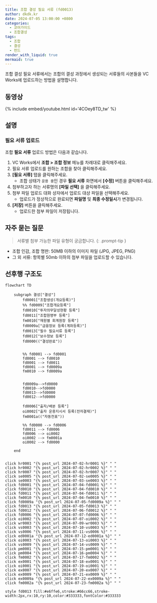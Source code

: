 ```yaml
---
title: 조합 결성 필요 서류 (fd0013)
author: dkdk.kr
date: 2024-07-05 13:00:00 +0800
categories:
  - 코어가이드
  - 조합결성
tags:
  - 조합
  - 결성
  - 펀드
render_with_liquid: true
mermaid: true
---
```

조합 결성 필요 서류에서는 조합의 결성 과정에서 생성되는 서류들의 사본들을 VC Works에 업로드하는 방법을 설명합니다.

## 동영상

{% include embed/youtube.html id='4COey8TD_tw' %}

## 설명

### 필요 서류 업로드
조합 **필요 서류** 업로드 방법은 다음과 같습니다.
1. VC Works에서 **조합 > 조합 정보** 메뉴를 차례대로 클릭해주세요. 
2. 필요 서류 업로드를 원하는 조합을 찾아 클릭해주세요. 
3. **[필요 서류]** 탭을 클릭해주세요. 
	- 조합 상태가 `운용 중`인 경우 **필요 서류** 화면에서 **[수정]** 버튼을 클릭해주세요.
4. 첨부하고자 하는 서류명의 **[파일 선택]** 을 클릭해주세요.
5. 첨부 파일 업로드 대화 상자에서 업로드 대상 파일을 선택해주세요.
	- 업로드가 정상적으로 완료되면 **파일명** 및 **최종 수정일시**가 변경됩니다.
6. **[저장]** 버튼을 클릭해주세요.
	- 업로드한 첨부 파일이 저장됩니다.

## 자주 묻는 질문

> 서류별 첨부 가능한 파일 유형이 궁금합니다.
{: .prompt-tip }
- 조합 인감, 조합 명판: 50MB 이하의 이미지 파일 (JPG, JPEG, PNG)
- 그 외 서류: 항목별 50mb 이하의 첨부 파일을 업로드할 수 있습니다. 

## 선후행 구조도

```mermaid
flowchart TD

    subgraph 결성["결성"]
        fd0001["조합생성(개요등록)"]
        %% fd0009["조합개요등록"]
        fd0010["투자의무달성현황 등록"]
        fd0011["조합원명부 등록"]
        fm0010["재원별 회계원장 등록"]
        fd0009a["금융정보 등록(계좌등록)"]
        fd0013["필수 필요서류 등록"]
        fd0012["보수정보 등록"]
        fd0000(("결성완료"))

        
        %% fd0001 --> fd0001
        fd0001 --> fd0010
        fd0001 --> fd0011 
        fd0001 --> fd0009a 
        fm0010 --> fd0009a


        fd0009a-->fd0000
        fd0010-->fd0000
        fd0013-->fd0000
        fd0012-->fd0000

        fd0006["출자/배분 등록"]
        oi0002["출자 운용지시서 등록(전자결재)"]
        fm0001a(("자동전표"))

        %% fd0000 --> fd0006
        fd0011 --> fd0006
        fd0006 --> oi0002 
        oi0002 --> fm0001a
        oi0002 --> fd0000

    end

    
click hr0001 "{% post_url 2024-07-02-hr0001 %}" " "
click hr0002 "{% post_url 2024-07-02-hr0002 %}" " "
click hr0007 "{% post_url 2024-07-02-hr0007 %}" " "
click se0005 "{% post_url 2024-07-02-se0005 %}" " "
click se0003 "{% post_url 2024-07-03-se0003 %}" " "
click fd0001 "{% post_url 2024-07-04-fd0001 %}" " "
click fd0010 "{% post_url 2024-07-04-fd0010 %}" " "
click fd0011 "{% post_url 2024-07-04-fd0011 %}" " "
click fm0010 "{% post_url 2024-07-04-fm0010 %}" " "
click fd0009a "{% post_url 2024-07-05-fd0009a %}" " "
click fd0013 "{% post_url 2024-07-05-fd0013 %}" " "
click fd0012 "{% post_url 2024-07-06-fd0012 %}" " "
click fd0006 "{% post_url 2024-07-07-fd0006 %}" " "
click oi0002 "{% post_url 2024-07-07-oi0002 %}" " "
click wr0003 "{% post_url 2024-07-09-wr0003 %}" " "
click vs0003 "{% post_url 2024-07-10-vs0003 %}" " "
click vs0006 "{% post_url 2024-07-11-vs0006 %}" " "
click ed0001a "{% post_url 2024-07-12-ed0001a %}" " "
click oi0003 "{% post_url 2024-07-13-oi0003 %}" " "
click vs0009 "{% post_url 2024-07-14-vs0009 %}" " "
click pm0001 "{% post_url 2024-07-15-pm0001 %}" " "
click pm0004 "{% post_url 2024-07-16-pm0004 %}" " "
click fm0002 "{% post_url 2024-07-17-fm0002 %}" " "
click ex0001 "{% post_url 2024-07-18-ex0001 %}" " "
click oi0001 "{% post_url 2024-07-19-oi0001 %}" " "
click ex0007 "{% post_url 2024-07-20-ex0007 %}" " "
click ex0009 "{% post_url 2024-07-21-ex0009 %}" " "
click ex0009a "{% post_url 2024-07-22-ex0009a %}" " "
click fm0002a "{% post_url 2024-07-23-fm0002a %}" " "

style fd0013 fill:#e6ffe6,stroke:#66cc66,stroke-width:2px,rx:10,ry:10,color:#333333,fontColor:#333333

```
